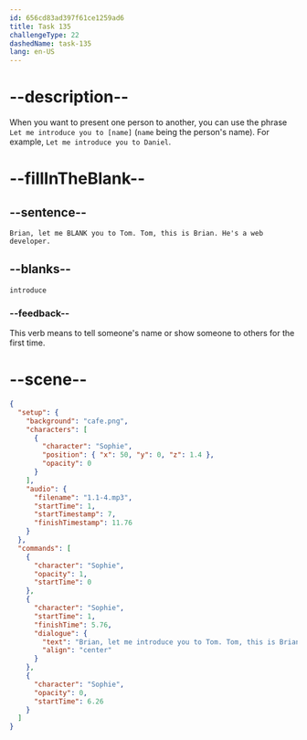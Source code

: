 ```yaml
---
id: 656cd83ad397f61ce1259ad6
title: Task 135
challengeType: 22
dashedName: task-135
lang: en-US
---
```


<!--
AUDIO REFERENCE:
Sophie: Brian, let me introduce you to Tom. Tom, this is Brian. He's a web developer.
-->

# --description--

When you want to present one person to another, you can use the phrase `Let me introduce you to [name]` (`name` being the person's name). For example, `Let me introduce you to Daniel`.

# --fillInTheBlank--

## --sentence--

`Brian, let me BLANK you to Tom. Tom, this is Brian. He's a web developer.`

## --blanks--

`introduce`

### --feedback--

This verb means to tell someone's name or show someone to others for the first time.

# --scene--

```json
{
  "setup": {
    "background": "cafe.png",
    "characters": [
      {
        "character": "Sophie",
        "position": { "x": 50, "y": 0, "z": 1.4 },
        "opacity": 0
      }
    ],
    "audio": {
      "filename": "1.1-4.mp3",
      "startTime": 1,
      "startTimestamp": 7,
      "finishTimestamp": 11.76
    }
  },
  "commands": [
    {
      "character": "Sophie",
      "opacity": 1,
      "startTime": 0
    },
    {
      "character": "Sophie",
      "startTime": 1,
      "finishTime": 5.76,
      "dialogue": {
        "text": "Brian, let me introduce you to Tom. Tom, this is Brian. He's a web developer.",
        "align": "center"
      }
    },
    {
      "character": "Sophie",
      "opacity": 0,
      "startTime": 6.26
    }
  ]
}
```

